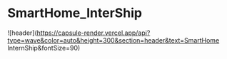 # SmartHome_InterShip

![header](https://capsule-render.vercel.app/api?type=wave&color=auto&height=300&section=header&text=SmartHome InternShip&fontSize=90)
